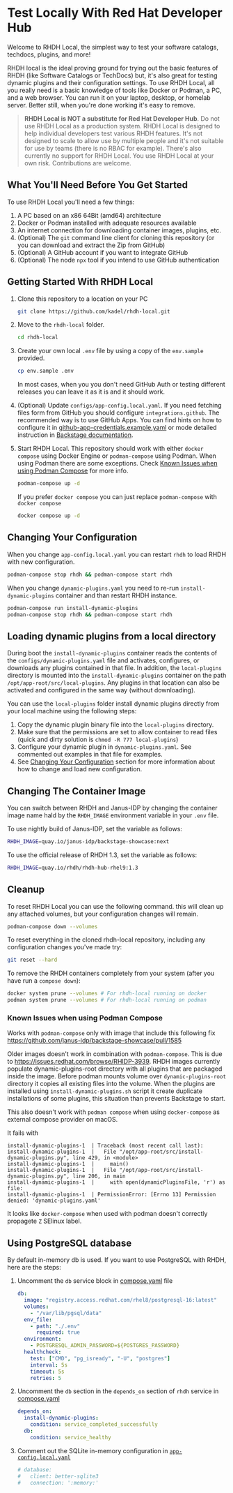 # Test Locally With Red Hat Developer Hub

Welcome to RHDH Local, the simplest way to test your software catalogs, techdocs, plugins, and more!

RHDH local is the ideal proving ground for trying out the basic features of RHDH (like Software Catalogs or TechDocs) but, it's also great for testing dynamic plugins and their configuration settings. To use RHDH Local, all you really need is a basic knowledge of tools like Docker or Podman, a PC, and a web browser. You can run it on your laptop, desktop, or homelab server. Better still, when you're done working it's easy to remove.

>**RHDH Local is NOT a substitute for Red Hat Developer Hub**. Do not use RHDH Local as a production system. RHDH Local is designed to help individual developers test various RHDH features. It's not designed to scale to allow use by multiple people and it's not suitable for use by teams (there is no RBAC for example). There's also currently no support for RHDH Local. You use RHDH Local at your own risk. Contributions are welcome.

## What You'll Need Before You Get Started

To use RHDH Local you'll need a few things:

1. A PC based on an x86 64Bit (amd64) architecture
1. Docker or Podman installed with adequate resources available
1. An internet connection for downloading container images, plugins, etc.
1. (Optional) The `git` command line client for cloning this repository (or you can download and extract the Zip from GitHub)
1. (Optional) A GitHub account if you want to integrate GitHub
1. (Optional) The node `npx` tool if you intend to use GitHub authentication 

## Getting Started With RHDH Local

1. Clone this repository to a location on your PC

   ```sh
   git clone https://github.com/kadel/rhdh-local.git
   ```

1. Move to the `rhdh-local` folder.

   ```sh
   cd rhdh-local
   ```

1. Create your own local `.env` file by using a copy of the `env.sample` provided.

   ```sh
   cp env.sample .env
   ```

   In most cases, when you you don't need GitHub Auth or testing different releases you
   can leave it as it is and it should work.

1. (Optional) Update `configs/app-config.local.yaml`.
   If you need fetching files form from GitHub you should configure `integrations.github`.
   The recommended way is to use GitHub Apps. You can find hints on how to configure it in [github-app-credentials.example.yaml](configs/github-app-credentials.example.yaml) or mode detailed instruction in [Backstage documentation](https://backstage.io/docs/integrations/github/github-apps).

1. Start RHDH Local.
   This repository should work with either `docker compose` using Docker Engine or `podman-compose` using Podman. When using Podman there are some exceptions. Check [Known Issues when using Podman Compose](#known-issues-when-using-podman-compose) for more info.

   ```sh
   podman-compose up -d
   ```

   If you prefer `docker compose` you can just replace `podman-compose` with `docker compose`

   ```sh
   docker compose up -d
   ```

## Changing Your Configuration

When you change `app-config.local.yaml` you can restart `rhdh` to load RHDH with new configuration.

```sh
podman-compose stop rhdh && podman-compose start rhdh
```

When you change `dynamic-plugins.yaml` you need to re-run `install-dynamic-plugins` container and than restart RHDH instance.

```sh
podman-compose run install-dynamic-plugins
podman-compose stop rhdh && podman-compose start rhdh
```

## Loading dynamic plugins from a local directory

During boot the `install-dynamic-plugins` container reads the contents of the `configs/dynamic-plugins.yaml` file and activates, configures, or downloads any plugins contained in that file. In addition, the `local-plugins` directory is mounted into the `install-dynamic-plugins` container on the path `/opt/app-root/src/local-plugins`. Any plugins in that location can also be activated and configured in the same way (without downloading).

You can use the `local-plugins` folder install dynamic plugins directly from your local machine using the following steps:

1. Copy the dynamic plugin binary file into the `local-plugins` directory.
2. Make sure that the permissions are set to allow container to read files (quick and dirty solution is `chmod -R 777 local-plugins`)
3. Configure your dynamic plugin in `dynamic-plugins.yaml`. See commented out examples in that file for examples.
4. See [Changing Your Configuration](#changing-your-configuration) section for more information about how to change and load new configuration.

## Changing The Container Image

You can switch between RHDH and Janus-IDP by changing the container image name hald by the `RHDH_IMAGE` environment variable in your `.env` file.

To use nightly build of Janus-IDP, set the variable as follows:

```sh
RHDH_IMAGE=quay.io/janus-idp/backstage-showcase:next
```

To use the official release of RHDH 1.3, set the variable as follows:

```sh
RHDH_IMAGE=quay.io/rhdh/rhdh-hub-rhel9:1.3
```

## Cleanup

To reset RHDH Local you can use the following command. this will clean up any attached volumes, but your configuration changes will remain.

```sh
podman-compose down --volumes
```

To reset everything in the cloned rhdh-local repository, including any configuration changes you've made try:

```sh
git reset --hard
```

To remove the RHDH containers completely from your system (after you have run a `compose down`):

```sh
docker system prune --volumes # For rhdh-local running on docker
podman system prune --volumes # For rhdh-local running on podman
```


### Known Issues when using Podman Compose

Works with `podman-compose` only with image that include this following fix https://github.com/janus-idp/backstage-showcase/pull/1585

Older images doesn't work in combination with  `podman-compose`.
This is due to https://issues.redhat.com/browse/RHIDP-3939. RHDH images currently populate dynamic-plugins-root directory with all plugins that are  packaged inside the image.
Before podman mounts volume over `dynamic-plugins-root` directory it copies all existing files into the volume. When the plugins are installed using `install-dynamic-plugins.sh` script it create duplicate installations of some plugins, this situation than prevents Backstage to start.

This also doesn't work with `podman compose` when using `docker-compose` as external compose provider on macOS.

It fails with

```
install-dynamic-plugins-1  | Traceback (most recent call last):
install-dynamic-plugins-1  |   File "/opt/app-root/src/install-dynamic-plugins.py", line 429, in <module>
install-dynamic-plugins-1  |     main()
install-dynamic-plugins-1  |   File "/opt/app-root/src/install-dynamic-plugins.py", line 206, in main
install-dynamic-plugins-1  |     with open(dynamicPluginsFile, 'r') as file:
install-dynamic-plugins-1  | PermissionError: [Errno 13] Permission denied: 'dynamic-plugins.yaml'
```

It looks like `docker-compose` when used with podman doesn't correctly propagete `Z` SElinux label.

## Using PostgreSQL database

By default in-memory db is used.
If you want to use PostgreSQL with RHDH, here are the steps:

1. Uncomment the `db` service block in [compose.yaml](compose.yaml) file

   ```yaml
   db:
     image: "registry.access.redhat.com/rhel8/postgresql-16:latest"
     volumes:
       - "/var/lib/pgsql/data"
     env_file:
       - path: "./.env"
         required: true
     environment:
       - POSTGRESQL_ADMIN_PASSWORD=${POSTGRES_PASSWORD}
     healthcheck:
       test: ["CMD", "pg_isready", "-U", "postgres"]
       interval: 5s
       timeout: 5s
       retries: 5
   ```

2. Uncomment the `db` section in the `depends_on` section of `rhdh` service in [compose.yaml](compose.yaml)

   ```yaml
   depends_on:
     install-dynamic-plugins:
       condition: service_completed_successfully
     db:
       condition: service_healthy
   ```

3. Comment out the SQLite in-memory configuration in [`app-config.local.yaml`](configs/app-config.local.yaml)

   ```yaml
   # database:
   #   client: better-sqlite3
   #   connection: ':memory:'
   ```
